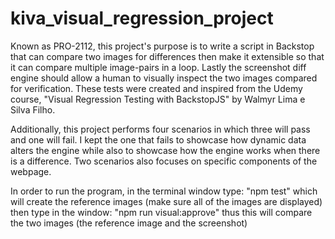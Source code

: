 # kiva_visual_regression_project
Known as PRO-2112, this project's purpose is to write a script in Backstop that can compare two images for differences then make it extensible so that it can compare multiple image-pairs in a loop.
Lastly the screenshot diff engine should allow a human to visually inspect the two images compared for verification. 
These tests were created and inspired from the Udemy course, "Visual Regression Testing with BackstopJS" by Walmyr Lima e Silva Filho.

Additionally, this project performs four scenarios in which three will pass and one will fail. I kept the one that fails to showcase how dynamic data alters the engine while also to showcase how the engine works when there is a difference. Two scenarios also focuses on specific components of the webpage.

In order to run the program, in the terminal window type: 
"npm test" which will create the reference images (make sure all of the images are displayed) then type in the window:
"npm run visual:approve" thus this will compare the two images (the reference image and the screenshot)
